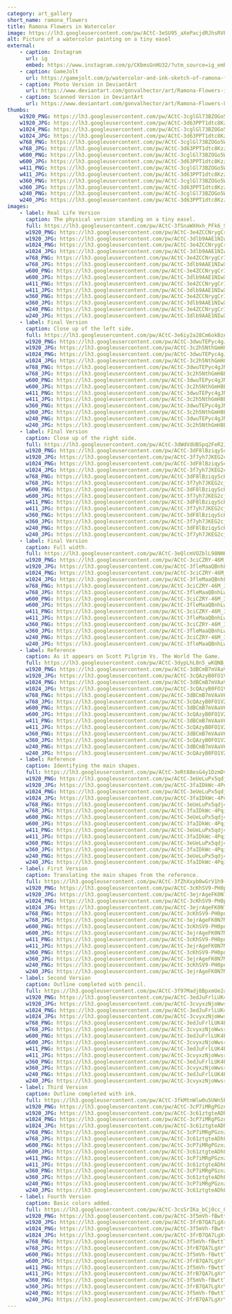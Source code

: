```yaml
---
category: art_gallery
short_name: ramona_flowers
title: Ramona Flowers in Watercolor
image: https://lh3.googleusercontent.com/pw/ACtC-3eSU95_aXePacjdRJhsRVPxbjOt3P5u84Fl9Hru5-DqEigOZvlWv_PJ8tIYYMtmod6lhcK7v-LKZvZXs5HAUrccBYWUbgAjGplKLwxNKdSJggEXW2DF4RD4oG_ZkV_SWzZFOjAqaMpLIVQ8PQWDSY6g=w1200-h630-no?authuser=0
alt: Picture of a watercolor painting on a tiny easel
external:
    - caption: Instagram
      url: ig
      embed: https://www.instagram.com/p/CKbmsGnHU32/?utm_source=ig_embed&amp;utm_campaign=loading
    - caption: GameJolt
      url: https://gamejolt.com/p/watercolor-and-ink-sketch-of-ramona-flowers-based-on-art-from-scot-wjibghdy
    - caption: Photo Version in DeviantArt
      url: https://www.deviantart.com/gonvalhector/art/Ramona-Flowers-in-Watercolor-868039645
    - caption: Scanned Version in DeviantArt
      url: https://www.deviantart.com/gonvalhector/art/Ramona-Flowers-867985007
thumbs:
    w1920_PNG: https://lh3.googleusercontent.com/pw/ACtC-3cglGl73BZOGo5WQjyeD2xVjBEiY7_GWMX-S8AvSbpvvnQfUJrOGWgXVkvce6NILx82s-7j4u8d1DaRoobKj5RuFh8jcGaypeuCvU1nB8XLgPSt5Uz5GHKYeJdiRLzrEkPkHfmgcIdyzrOxNpGHDhq4=w355
    w1920_JPG: https://lh3.googleusercontent.com/pw/ACtC-3d63PPT1dtc8KzzIbU6kFweFsTC65Qz8Ywk1SodRi9Ya6SJ7B7HwCc889HDY2ATfIYfXw5NVvocD3kwY3410uLx3IAMeq5of3DQppasDKGpsAtbXt4-AnF017lGqgr-l6dGDrmGoErnh27bMiEfKgmX=w355
    w1024_PNG: https://lh3.googleusercontent.com/pw/ACtC-3cglGl73BZOGo5WQjyeD2xVjBEiY7_GWMX-S8AvSbpvvnQfUJrOGWgXVkvce6NILx82s-7j4u8d1DaRoobKj5RuFh8jcGaypeuCvU1nB8XLgPSt5Uz5GHKYeJdiRLzrEkPkHfmgcIdyzrOxNpGHDhq4=w284
    w1024_JPG: https://lh3.googleusercontent.com/pw/ACtC-3d63PPT1dtc8KzzIbU6kFweFsTC65Qz8Ywk1SodRi9Ya6SJ7B7HwCc889HDY2ATfIYfXw5NVvocD3kwY3410uLx3IAMeq5of3DQppasDKGpsAtbXt4-AnF017lGqgr-l6dGDrmGoErnh27bMiEfKgmX=w284
    w768_PNG: https://lh3.googleusercontent.com/pw/ACtC-3cglGl73BZOGo5WQjyeD2xVjBEiY7_GWMX-S8AvSbpvvnQfUJrOGWgXVkvce6NILx82s-7j4u8d1DaRoobKj5RuFh8jcGaypeuCvU1nB8XLgPSt5Uz5GHKYeJdiRLzrEkPkHfmgcIdyzrOxNpGHDhq4=w213
    w768_JPG: https://lh3.googleusercontent.com/pw/ACtC-3d63PPT1dtc8KzzIbU6kFweFsTC65Qz8Ywk1SodRi9Ya6SJ7B7HwCc889HDY2ATfIYfXw5NVvocD3kwY3410uLx3IAMeq5of3DQppasDKGpsAtbXt4-AnF017lGqgr-l6dGDrmGoErnh27bMiEfKgmX=w213
    w600_PNG: https://lh3.googleusercontent.com/pw/ACtC-3cglGl73BZOGo5WQjyeD2xVjBEiY7_GWMX-S8AvSbpvvnQfUJrOGWgXVkvce6NILx82s-7j4u8d1DaRoobKj5RuFh8jcGaypeuCvU1nB8XLgPSt5Uz5GHKYeJdiRLzrEkPkHfmgcIdyzrOxNpGHDhq4=w166
    w600_JPG: https://lh3.googleusercontent.com/pw/ACtC-3d63PPT1dtc8KzzIbU6kFweFsTC65Qz8Ywk1SodRi9Ya6SJ7B7HwCc889HDY2ATfIYfXw5NVvocD3kwY3410uLx3IAMeq5of3DQppasDKGpsAtbXt4-AnF017lGqgr-l6dGDrmGoErnh27bMiEfKgmX=w166
    w411_PNG: https://lh3.googleusercontent.com/pw/ACtC-3cglGl73BZOGo5WQjyeD2xVjBEiY7_GWMX-S8AvSbpvvnQfUJrOGWgXVkvce6NILx82s-7j4u8d1DaRoobKj5RuFh8jcGaypeuCvU1nB8XLgPSt5Uz5GHKYeJdiRLzrEkPkHfmgcIdyzrOxNpGHDhq4=w114
    w411_JPG: https://lh3.googleusercontent.com/pw/ACtC-3d63PPT1dtc8KzzIbU6kFweFsTC65Qz8Ywk1SodRi9Ya6SJ7B7HwCc889HDY2ATfIYfXw5NVvocD3kwY3410uLx3IAMeq5of3DQppasDKGpsAtbXt4-AnF017lGqgr-l6dGDrmGoErnh27bMiEfKgmX=w114
    w360_PNG: https://lh3.googleusercontent.com/pw/ACtC-3cglGl73BZOGo5WQjyeD2xVjBEiY7_GWMX-S8AvSbpvvnQfUJrOGWgXVkvce6NILx82s-7j4u8d1DaRoobKj5RuFh8jcGaypeuCvU1nB8XLgPSt5Uz5GHKYeJdiRLzrEkPkHfmgcIdyzrOxNpGHDhq4=w100
    w360_JPG: https://lh3.googleusercontent.com/pw/ACtC-3d63PPT1dtc8KzzIbU6kFweFsTC65Qz8Ywk1SodRi9Ya6SJ7B7HwCc889HDY2ATfIYfXw5NVvocD3kwY3410uLx3IAMeq5of3DQppasDKGpsAtbXt4-AnF017lGqgr-l6dGDrmGoErnh27bMiEfKgmX=w100
    w240_PNG: https://lh3.googleusercontent.com/pw/ACtC-3cglGl73BZOGo5WQjyeD2xVjBEiY7_GWMX-S8AvSbpvvnQfUJrOGWgXVkvce6NILx82s-7j4u8d1DaRoobKj5RuFh8jcGaypeuCvU1nB8XLgPSt5Uz5GHKYeJdiRLzrEkPkHfmgcIdyzrOxNpGHDhq4=w66
    w240_JPG: https://lh3.googleusercontent.com/pw/ACtC-3d63PPT1dtc8KzzIbU6kFweFsTC65Qz8Ywk1SodRi9Ya6SJ7B7HwCc889HDY2ATfIYfXw5NVvocD3kwY3410uLx3IAMeq5of3DQppasDKGpsAtbXt4-AnF017lGqgr-l6dGDrmGoErnh27bMiEfKgmX=w66
images:
    - label: Real Life Version
      caption: The physical version standing on a tiny easel.
      full: https://lh3.googleusercontent.com/pw/ACtC-3fSnaWXHxh_PFk6_S-qyLRhZ33SCRaHhEdT2jrwP73abQiLX7h_VvPwWdrQrony5UYkOLocCECVXc4BvVrNp7uSFPh7U1-SvxuKM-DA_ibk0SZeQF1jt2uku2eedBtBZNAheB8iUyVj0lggn8dbv_Xd=w1080
      w1920_PNG: https://lh3.googleusercontent.com/pw/ACtC-3e4ZCCNrygCrIq8kGFX5sYzX_XgnZS0i3Wsm_dx5uHRigIkAJcI25Z04vx_zqP5fGMXuYk6LQSVUmJdIYQOmPWw0eft7I8N7aE_WikvoXZ5_J6Of1ZVq5Zowi6ELCmWvHuFIJJB1PJttPhf6L8dPLb4=w850
      w1920_JPG: https://lh3.googleusercontent.com/pw/ACtC-3dlb9AAE1NIwXmFsP9Qode6-kwXkb1rSuq--qxMkaPAUwh1JoUCuPwPaMfOZhy2Pm09usK_w9BGKydm8akthXAEFa00dveSpG8dSjF_T2gR2GMLSrPJuJdMwbaZ1fSFhiacX1YpCW-PKlyt9d9KBl7n=w850
      w1024_PNG: https://lh3.googleusercontent.com/pw/ACtC-3e4ZCCNrygCrIq8kGFX5sYzX_XgnZS0i3Wsm_dx5uHRigIkAJcI25Z04vx_zqP5fGMXuYk6LQSVUmJdIYQOmPWw0eft7I8N7aE_WikvoXZ5_J6Of1ZVq5Zowi6ELCmWvHuFIJJB1PJttPhf6L8dPLb4=w711
      w1024_JPG: https://lh3.googleusercontent.com/pw/ACtC-3dlb9AAE1NIwXmFsP9Qode6-kwXkb1rSuq--qxMkaPAUwh1JoUCuPwPaMfOZhy2Pm09usK_w9BGKydm8akthXAEFa00dveSpG8dSjF_T2gR2GMLSrPJuJdMwbaZ1fSFhiacX1YpCW-PKlyt9d9KBl7n=w711
      w768_PNG: https://lh3.googleusercontent.com/pw/ACtC-3e4ZCCNrygCrIq8kGFX5sYzX_XgnZS0i3Wsm_dx5uHRigIkAJcI25Z04vx_zqP5fGMXuYk6LQSVUmJdIYQOmPWw0eft7I8N7aE_WikvoXZ5_J6Of1ZVq5Zowi6ELCmWvHuFIJJB1PJttPhf6L8dPLb4=w533
      w768_JPG: https://lh3.googleusercontent.com/pw/ACtC-3dlb9AAE1NIwXmFsP9Qode6-kwXkb1rSuq--qxMkaPAUwh1JoUCuPwPaMfOZhy2Pm09usK_w9BGKydm8akthXAEFa00dveSpG8dSjF_T2gR2GMLSrPJuJdMwbaZ1fSFhiacX1YpCW-PKlyt9d9KBl7n=w533
      w600_PNG: https://lh3.googleusercontent.com/pw/ACtC-3e4ZCCNrygCrIq8kGFX5sYzX_XgnZS0i3Wsm_dx5uHRigIkAJcI25Z04vx_zqP5fGMXuYk6LQSVUmJdIYQOmPWw0eft7I8N7aE_WikvoXZ5_J6Of1ZVq5Zowi6ELCmWvHuFIJJB1PJttPhf6L8dPLb4=w416
      w600_JPG: https://lh3.googleusercontent.com/pw/ACtC-3dlb9AAE1NIwXmFsP9Qode6-kwXkb1rSuq--qxMkaPAUwh1JoUCuPwPaMfOZhy2Pm09usK_w9BGKydm8akthXAEFa00dveSpG8dSjF_T2gR2GMLSrPJuJdMwbaZ1fSFhiacX1YpCW-PKlyt9d9KBl7n=w416
      w411_PNG: https://lh3.googleusercontent.com/pw/ACtC-3e4ZCCNrygCrIq8kGFX5sYzX_XgnZS0i3Wsm_dx5uHRigIkAJcI25Z04vx_zqP5fGMXuYk6LQSVUmJdIYQOmPWw0eft7I8N7aE_WikvoXZ5_J6Of1ZVq5Zowi6ELCmWvHuFIJJB1PJttPhf6L8dPLb4=w285
      w411_JPG: https://lh3.googleusercontent.com/pw/ACtC-3dlb9AAE1NIwXmFsP9Qode6-kwXkb1rSuq--qxMkaPAUwh1JoUCuPwPaMfOZhy2Pm09usK_w9BGKydm8akthXAEFa00dveSpG8dSjF_T2gR2GMLSrPJuJdMwbaZ1fSFhiacX1YpCW-PKlyt9d9KBl7n=w285
      w360_PNG: https://lh3.googleusercontent.com/pw/ACtC-3e4ZCCNrygCrIq8kGFX5sYzX_XgnZS0i3Wsm_dx5uHRigIkAJcI25Z04vx_zqP5fGMXuYk6LQSVUmJdIYQOmPWw0eft7I8N7aE_WikvoXZ5_J6Of1ZVq5Zowi6ELCmWvHuFIJJB1PJttPhf6L8dPLb4=w250
      w360_JPG: https://lh3.googleusercontent.com/pw/ACtC-3dlb9AAE1NIwXmFsP9Qode6-kwXkb1rSuq--qxMkaPAUwh1JoUCuPwPaMfOZhy2Pm09usK_w9BGKydm8akthXAEFa00dveSpG8dSjF_T2gR2GMLSrPJuJdMwbaZ1fSFhiacX1YpCW-PKlyt9d9KBl7n=w250
      w240_PNG: https://lh3.googleusercontent.com/pw/ACtC-3e4ZCCNrygCrIq8kGFX5sYzX_XgnZS0i3Wsm_dx5uHRigIkAJcI25Z04vx_zqP5fGMXuYk6LQSVUmJdIYQOmPWw0eft7I8N7aE_WikvoXZ5_J6Of1ZVq5Zowi6ELCmWvHuFIJJB1PJttPhf6L8dPLb4=w166
      w240_JPG: https://lh3.googleusercontent.com/pw/ACtC-3dlb9AAE1NIwXmFsP9Qode6-kwXkb1rSuq--qxMkaPAUwh1JoUCuPwPaMfOZhy2Pm09usK_w9BGKydm8akthXAEFa00dveSpG8dSjF_T2gR2GMLSrPJuJdMwbaZ1fSFhiacX1YpCW-PKlyt9d9KBl7n=w166
    - label: Final Version
      caption: Close up of the left side.
      full: https://lh3.googleusercontent.com/pw/ACtC-3e6iy2a28Cm6okBzA6FxnpOA1hJp52_BfHmyd3evINJhS_x_q-TvgeqOeVPelD_ZNpLs59tQxJoQhI_I1UUyHn9wttOvM1znKnkuTA7VUB16KRVrszJitpLytovCEU0qrQZaSFQtg5wAOozQfeKo7b3=w1080
      w1920_PNG: https://lh3.googleusercontent.com/pw/ACtC-3dwuTEPyc4gJNJ53w_FxKU5obXTb0SQnDCg92lmVCX1ua3k7QXD3EaK6DGOENQiRNWccnvQn4JWcRf-HzoqNMKalHIbzKQN1Xy5uZSpcHPzyUiey4UdBhGSCCTMkJrxKoXH1QKeHDzTjHZNRVSvB_Dw=w850
      w1920_JPG: https://lh3.googleusercontent.com/pw/ACtC-3c2h5NthGmH8BXS1o79JMs9iZwLltoPEj0-YZQO0HZMBktSbHyWTGOxf9yInsmXqO8lXkwA0JWs5DTEhVBC6tkPW3OV-bNtXFs3PTsZ_FiOy9zYP4HfIfiJSaV2oFk-Jc0Mrl90nlwzt4oW9iFfSCoj=w850
      w1024_PNG: https://lh3.googleusercontent.com/pw/ACtC-3dwuTEPyc4gJNJ53w_FxKU5obXTb0SQnDCg92lmVCX1ua3k7QXD3EaK6DGOENQiRNWccnvQn4JWcRf-HzoqNMKalHIbzKQN1Xy5uZSpcHPzyUiey4UdBhGSCCTMkJrxKoXH1QKeHDzTjHZNRVSvB_Dw=w711
      w1024_JPG: https://lh3.googleusercontent.com/pw/ACtC-3c2h5NthGmH8BXS1o79JMs9iZwLltoPEj0-YZQO0HZMBktSbHyWTGOxf9yInsmXqO8lXkwA0JWs5DTEhVBC6tkPW3OV-bNtXFs3PTsZ_FiOy9zYP4HfIfiJSaV2oFk-Jc0Mrl90nlwzt4oW9iFfSCoj=w711
      w768_PNG: https://lh3.googleusercontent.com/pw/ACtC-3dwuTEPyc4gJNJ53w_FxKU5obXTb0SQnDCg92lmVCX1ua3k7QXD3EaK6DGOENQiRNWccnvQn4JWcRf-HzoqNMKalHIbzKQN1Xy5uZSpcHPzyUiey4UdBhGSCCTMkJrxKoXH1QKeHDzTjHZNRVSvB_Dw=w533
      w768_JPG: https://lh3.googleusercontent.com/pw/ACtC-3c2h5NthGmH8BXS1o79JMs9iZwLltoPEj0-YZQO0HZMBktSbHyWTGOxf9yInsmXqO8lXkwA0JWs5DTEhVBC6tkPW3OV-bNtXFs3PTsZ_FiOy9zYP4HfIfiJSaV2oFk-Jc0Mrl90nlwzt4oW9iFfSCoj=w533
      w600_PNG: https://lh3.googleusercontent.com/pw/ACtC-3dwuTEPyc4gJNJ53w_FxKU5obXTb0SQnDCg92lmVCX1ua3k7QXD3EaK6DGOENQiRNWccnvQn4JWcRf-HzoqNMKalHIbzKQN1Xy5uZSpcHPzyUiey4UdBhGSCCTMkJrxKoXH1QKeHDzTjHZNRVSvB_Dw=w416
      w600_JPG: https://lh3.googleusercontent.com/pw/ACtC-3c2h5NthGmH8BXS1o79JMs9iZwLltoPEj0-YZQO0HZMBktSbHyWTGOxf9yInsmXqO8lXkwA0JWs5DTEhVBC6tkPW3OV-bNtXFs3PTsZ_FiOy9zYP4HfIfiJSaV2oFk-Jc0Mrl90nlwzt4oW9iFfSCoj=w416
      w411_PNG: https://lh3.googleusercontent.com/pw/ACtC-3dwuTEPyc4gJNJ53w_FxKU5obXTb0SQnDCg92lmVCX1ua3k7QXD3EaK6DGOENQiRNWccnvQn4JWcRf-HzoqNMKalHIbzKQN1Xy5uZSpcHPzyUiey4UdBhGSCCTMkJrxKoXH1QKeHDzTjHZNRVSvB_Dw=w285
      w411_JPG: https://lh3.googleusercontent.com/pw/ACtC-3c2h5NthGmH8BXS1o79JMs9iZwLltoPEj0-YZQO0HZMBktSbHyWTGOxf9yInsmXqO8lXkwA0JWs5DTEhVBC6tkPW3OV-bNtXFs3PTsZ_FiOy9zYP4HfIfiJSaV2oFk-Jc0Mrl90nlwzt4oW9iFfSCoj=w285
      w360_PNG: https://lh3.googleusercontent.com/pw/ACtC-3dwuTEPyc4gJNJ53w_FxKU5obXTb0SQnDCg92lmVCX1ua3k7QXD3EaK6DGOENQiRNWccnvQn4JWcRf-HzoqNMKalHIbzKQN1Xy5uZSpcHPzyUiey4UdBhGSCCTMkJrxKoXH1QKeHDzTjHZNRVSvB_Dw=w250
      w360_JPG: https://lh3.googleusercontent.com/pw/ACtC-3c2h5NthGmH8BXS1o79JMs9iZwLltoPEj0-YZQO0HZMBktSbHyWTGOxf9yInsmXqO8lXkwA0JWs5DTEhVBC6tkPW3OV-bNtXFs3PTsZ_FiOy9zYP4HfIfiJSaV2oFk-Jc0Mrl90nlwzt4oW9iFfSCoj=w250
      w240_PNG: https://lh3.googleusercontent.com/pw/ACtC-3dwuTEPyc4gJNJ53w_FxKU5obXTb0SQnDCg92lmVCX1ua3k7QXD3EaK6DGOENQiRNWccnvQn4JWcRf-HzoqNMKalHIbzKQN1Xy5uZSpcHPzyUiey4UdBhGSCCTMkJrxKoXH1QKeHDzTjHZNRVSvB_Dw=w166
      w240_JPG: https://lh3.googleusercontent.com/pw/ACtC-3c2h5NthGmH8BXS1o79JMs9iZwLltoPEj0-YZQO0HZMBktSbHyWTGOxf9yInsmXqO8lXkwA0JWs5DTEhVBC6tkPW3OV-bNtXFs3PTsZ_FiOy9zYP4HfIfiJSaV2oFk-Jc0Mrl90nlwzt4oW9iFfSCoj=w166
    - label: FInal Version
      caption: Close up of the right side.
      full: https://lh3.googleusercontent.com/pw/ACtC-3dWdVdUBSpq2FeR2JvWC9FUHdUEjLukZ4BeW3Y0HbdTtr0aoc3mb1zLM4CxQUfA65mOQHRG5ZHRacbnFOOwSCgNKspGtDgGVS-peBsqSxgd4Ua3gAwZpzXUVVa-fJU0NngJhp-3dbKkyRt7_g6_4kpw=w1080
      w1920_PNG: https://lh3.googleusercontent.com/pw/ACtC-3dF8lBziqyScHTKLBW-raFjvKWxo-ijQzktaHP7yhAps2FhwGfhg0XG6jRdXChACYizAHUsbqKOmnTOr_TJ64J0GyPOVWFhKGd0I2Ljpe2HI-XS8BqPO-0M92n7AbG1AWuX71nUZgLoya95-5DZpPo4=w850
      w1920_JPG: https://lh3.googleusercontent.com/pw/ACtC-3f7yh7JKEG2cj-S5LzTyfyJpucYrtmEy9M8J-xnDke0Vs-h6Q2IdNllVRvsQc6mrgUNQGFRNAnFQoF9VhxFydC0xygOncK-OYcek7Y5jlMnlB1RvFGvxgn9wWfMss9WHyrAOj-jic7s2zlD14xTUtsb=w850
      w1024_PNG: https://lh3.googleusercontent.com/pw/ACtC-3dF8lBziqyScHTKLBW-raFjvKWxo-ijQzktaHP7yhAps2FhwGfhg0XG6jRdXChACYizAHUsbqKOmnTOr_TJ64J0GyPOVWFhKGd0I2Ljpe2HI-XS8BqPO-0M92n7AbG1AWuX71nUZgLoya95-5DZpPo4=w711
      w1024_JPG: https://lh3.googleusercontent.com/pw/ACtC-3f7yh7JKEG2cj-S5LzTyfyJpucYrtmEy9M8J-xnDke0Vs-h6Q2IdNllVRvsQc6mrgUNQGFRNAnFQoF9VhxFydC0xygOncK-OYcek7Y5jlMnlB1RvFGvxgn9wWfMss9WHyrAOj-jic7s2zlD14xTUtsb=w711
      w768_PNG: https://lh3.googleusercontent.com/pw/ACtC-3dF8lBziqyScHTKLBW-raFjvKWxo-ijQzktaHP7yhAps2FhwGfhg0XG6jRdXChACYizAHUsbqKOmnTOr_TJ64J0GyPOVWFhKGd0I2Ljpe2HI-XS8BqPO-0M92n7AbG1AWuX71nUZgLoya95-5DZpPo4=w533
      w768_JPG: https://lh3.googleusercontent.com/pw/ACtC-3f7yh7JKEG2cj-S5LzTyfyJpucYrtmEy9M8J-xnDke0Vs-h6Q2IdNllVRvsQc6mrgUNQGFRNAnFQoF9VhxFydC0xygOncK-OYcek7Y5jlMnlB1RvFGvxgn9wWfMss9WHyrAOj-jic7s2zlD14xTUtsb=w533
      w600_PNG: https://lh3.googleusercontent.com/pw/ACtC-3dF8lBziqyScHTKLBW-raFjvKWxo-ijQzktaHP7yhAps2FhwGfhg0XG6jRdXChACYizAHUsbqKOmnTOr_TJ64J0GyPOVWFhKGd0I2Ljpe2HI-XS8BqPO-0M92n7AbG1AWuX71nUZgLoya95-5DZpPo4=w416
      w600_JPG: https://lh3.googleusercontent.com/pw/ACtC-3f7yh7JKEG2cj-S5LzTyfyJpucYrtmEy9M8J-xnDke0Vs-h6Q2IdNllVRvsQc6mrgUNQGFRNAnFQoF9VhxFydC0xygOncK-OYcek7Y5jlMnlB1RvFGvxgn9wWfMss9WHyrAOj-jic7s2zlD14xTUtsb=w416
      w411_PNG: https://lh3.googleusercontent.com/pw/ACtC-3dF8lBziqyScHTKLBW-raFjvKWxo-ijQzktaHP7yhAps2FhwGfhg0XG6jRdXChACYizAHUsbqKOmnTOr_TJ64J0GyPOVWFhKGd0I2Ljpe2HI-XS8BqPO-0M92n7AbG1AWuX71nUZgLoya95-5DZpPo4=w285
      w411_JPG: https://lh3.googleusercontent.com/pw/ACtC-3f7yh7JKEG2cj-S5LzTyfyJpucYrtmEy9M8J-xnDke0Vs-h6Q2IdNllVRvsQc6mrgUNQGFRNAnFQoF9VhxFydC0xygOncK-OYcek7Y5jlMnlB1RvFGvxgn9wWfMss9WHyrAOj-jic7s2zlD14xTUtsb=w285
      w360_PNG: https://lh3.googleusercontent.com/pw/ACtC-3dF8lBziqyScHTKLBW-raFjvKWxo-ijQzktaHP7yhAps2FhwGfhg0XG6jRdXChACYizAHUsbqKOmnTOr_TJ64J0GyPOVWFhKGd0I2Ljpe2HI-XS8BqPO-0M92n7AbG1AWuX71nUZgLoya95-5DZpPo4=w250
      w360_JPG: https://lh3.googleusercontent.com/pw/ACtC-3f7yh7JKEG2cj-S5LzTyfyJpucYrtmEy9M8J-xnDke0Vs-h6Q2IdNllVRvsQc6mrgUNQGFRNAnFQoF9VhxFydC0xygOncK-OYcek7Y5jlMnlB1RvFGvxgn9wWfMss9WHyrAOj-jic7s2zlD14xTUtsb=w250
      w240_PNG: https://lh3.googleusercontent.com/pw/ACtC-3dF8lBziqyScHTKLBW-raFjvKWxo-ijQzktaHP7yhAps2FhwGfhg0XG6jRdXChACYizAHUsbqKOmnTOr_TJ64J0GyPOVWFhKGd0I2Ljpe2HI-XS8BqPO-0M92n7AbG1AWuX71nUZgLoya95-5DZpPo4=w166
      w240_JPG: https://lh3.googleusercontent.com/pw/ACtC-3f7yh7JKEG2cj-S5LzTyfyJpucYrtmEy9M8J-xnDke0Vs-h6Q2IdNllVRvsQc6mrgUNQGFRNAnFQoF9VhxFydC0xygOncK-OYcek7Y5jlMnlB1RvFGvxgn9wWfMss9WHyrAOj-jic7s2zlD14xTUtsb=w166
    - label: Final Version
      caption: Full width.
      full: https://lh3.googleusercontent.com/pw/ACtC-3eQlcmVOZblL98NHKOOJmpCgPYdQ0IeX8jIchiR8HB8WhpCUrbebxE58PUc-ta1yh1HjNc-mXq17j_WykapLngqy0l5SY8Bf2Fc68Lep8AzgAId1yZDrO1VPJk0PIFZ-g5bT6UhBLJLNkx6RrMTA9Ny=w1080
      w1920_PNG: https://lh3.googleusercontent.com/pw/ACtC-3ciCZRY-46M_36aKu97LiawcIlCpLzX8IwYfzgz0VZmdmkRlPHZW-VD50hzElug-uv0kH7MbtoId7pIstr0K7X3dQKHnVx1_zqu07G5dMp3ss8WaliVy_MwWbHk9RdeOrm-jAwCKZ0FuVRw-iM_dLKK=w850
      w1920_JPG: https://lh3.googleusercontent.com/pw/ACtC-3fleMaaQBnhLwr6CY-_aCpAe1W8sjrayjoViyeeHZ7FHZXtn7mlmA4BqSwq7WJkbJrnApWxmyU97bvFJ8cSzb23LJyWubnZp5TRhi8coP4YL0oZZ-MduNBrLowBIvM96ztkCRs9iZvRq9gl_ubd2QXl=w850
      w1024_PNG: https://lh3.googleusercontent.com/pw/ACtC-3ciCZRY-46M_36aKu97LiawcIlCpLzX8IwYfzgz0VZmdmkRlPHZW-VD50hzElug-uv0kH7MbtoId7pIstr0K7X3dQKHnVx1_zqu07G5dMp3ss8WaliVy_MwWbHk9RdeOrm-jAwCKZ0FuVRw-iM_dLKK=w711
      w1024_JPG: https://lh3.googleusercontent.com/pw/ACtC-3fleMaaQBnhLwr6CY-_aCpAe1W8sjrayjoViyeeHZ7FHZXtn7mlmA4BqSwq7WJkbJrnApWxmyU97bvFJ8cSzb23LJyWubnZp5TRhi8coP4YL0oZZ-MduNBrLowBIvM96ztkCRs9iZvRq9gl_ubd2QXl=w711
      w768_PNG: https://lh3.googleusercontent.com/pw/ACtC-3ciCZRY-46M_36aKu97LiawcIlCpLzX8IwYfzgz0VZmdmkRlPHZW-VD50hzElug-uv0kH7MbtoId7pIstr0K7X3dQKHnVx1_zqu07G5dMp3ss8WaliVy_MwWbHk9RdeOrm-jAwCKZ0FuVRw-iM_dLKK=w533
      w768_JPG: https://lh3.googleusercontent.com/pw/ACtC-3fleMaaQBnhLwr6CY-_aCpAe1W8sjrayjoViyeeHZ7FHZXtn7mlmA4BqSwq7WJkbJrnApWxmyU97bvFJ8cSzb23LJyWubnZp5TRhi8coP4YL0oZZ-MduNBrLowBIvM96ztkCRs9iZvRq9gl_ubd2QXl=w533
      w600_PNG: https://lh3.googleusercontent.com/pw/ACtC-3ciCZRY-46M_36aKu97LiawcIlCpLzX8IwYfzgz0VZmdmkRlPHZW-VD50hzElug-uv0kH7MbtoId7pIstr0K7X3dQKHnVx1_zqu07G5dMp3ss8WaliVy_MwWbHk9RdeOrm-jAwCKZ0FuVRw-iM_dLKK=w416
      w600_JPG: https://lh3.googleusercontent.com/pw/ACtC-3fleMaaQBnhLwr6CY-_aCpAe1W8sjrayjoViyeeHZ7FHZXtn7mlmA4BqSwq7WJkbJrnApWxmyU97bvFJ8cSzb23LJyWubnZp5TRhi8coP4YL0oZZ-MduNBrLowBIvM96ztkCRs9iZvRq9gl_ubd2QXl=w416
      w411_PNG: https://lh3.googleusercontent.com/pw/ACtC-3ciCZRY-46M_36aKu97LiawcIlCpLzX8IwYfzgz0VZmdmkRlPHZW-VD50hzElug-uv0kH7MbtoId7pIstr0K7X3dQKHnVx1_zqu07G5dMp3ss8WaliVy_MwWbHk9RdeOrm-jAwCKZ0FuVRw-iM_dLKK=w285
      w411_JPG: https://lh3.googleusercontent.com/pw/ACtC-3fleMaaQBnhLwr6CY-_aCpAe1W8sjrayjoViyeeHZ7FHZXtn7mlmA4BqSwq7WJkbJrnApWxmyU97bvFJ8cSzb23LJyWubnZp5TRhi8coP4YL0oZZ-MduNBrLowBIvM96ztkCRs9iZvRq9gl_ubd2QXl=w285
      w360_PNG: https://lh3.googleusercontent.com/pw/ACtC-3ciCZRY-46M_36aKu97LiawcIlCpLzX8IwYfzgz0VZmdmkRlPHZW-VD50hzElug-uv0kH7MbtoId7pIstr0K7X3dQKHnVx1_zqu07G5dMp3ss8WaliVy_MwWbHk9RdeOrm-jAwCKZ0FuVRw-iM_dLKK=w250
      w360_JPG: https://lh3.googleusercontent.com/pw/ACtC-3fleMaaQBnhLwr6CY-_aCpAe1W8sjrayjoViyeeHZ7FHZXtn7mlmA4BqSwq7WJkbJrnApWxmyU97bvFJ8cSzb23LJyWubnZp5TRhi8coP4YL0oZZ-MduNBrLowBIvM96ztkCRs9iZvRq9gl_ubd2QXl=w250
      w240_PNG: https://lh3.googleusercontent.com/pw/ACtC-3ciCZRY-46M_36aKu97LiawcIlCpLzX8IwYfzgz0VZmdmkRlPHZW-VD50hzElug-uv0kH7MbtoId7pIstr0K7X3dQKHnVx1_zqu07G5dMp3ss8WaliVy_MwWbHk9RdeOrm-jAwCKZ0FuVRw-iM_dLKK=w166
      w240_JPG: https://lh3.googleusercontent.com/pw/ACtC-3fleMaaQBnhLwr6CY-_aCpAe1W8sjrayjoViyeeHZ7FHZXtn7mlmA4BqSwq7WJkbJrnApWxmyU97bvFJ8cSzb23LJyWubnZp5TRhi8coP4YL0oZZ-MduNBrLowBIvM96ztkCRs9iZvRq9gl_ubd2QXl=w166
    - label: Reference
      caption: As it appears on Scott Pilgrim Vs. The World The Game.
      full: https://lh3.googleusercontent.com/pw/ACtC-3dypLhL0n5_wKQNB_G2AEIjvlAw_-f-Nwsii12ywMhQLWaHr4bhdf7V8KHwrZRM6UaHpnajKHQVURgsxheTsV2L0Kqhmk32ML5pSkK15mQrGWUTx8vFZmKLDPQBUw1f5aLlfp5rgOVc_FP_5YdZPMoW=w1080
      w1920_PNG: https://lh3.googleusercontent.com/pw/ACtC-3dBCmB7mVAaV6w_Dm5QyArvZ5umGg21ZnWWF2fbEGgA5WhUJr1cme_B_LKJITMPJ1sGc8LbwrLRzKwvaCta22VOUBkxL5M8BiUW0j2qc05UVzmFy-MXyZ5CltYvS1Fcnul_9eqIdbkbwDr3TMvmHfFS=w850
      w1920_JPG: https://lh3.googleusercontent.com/pw/ACtC-3cQAzyB0FO1V2Hpb9yTfLgdfIXvwQaSB8briJarWC0KbIBvB_FI7YcbY0rG_I8FlPcm-kzn74-E8zA8eMG9bcS2KYDyMJVB3XB45F2QbhsO6BEsC1LJbaLYz_xAkNSM0vSHt8oBoqXjG0FloazVA6zY=w850
      w1024_PNG: https://lh3.googleusercontent.com/pw/ACtC-3dBCmB7mVAaV6w_Dm5QyArvZ5umGg21ZnWWF2fbEGgA5WhUJr1cme_B_LKJITMPJ1sGc8LbwrLRzKwvaCta22VOUBkxL5M8BiUW0j2qc05UVzmFy-MXyZ5CltYvS1Fcnul_9eqIdbkbwDr3TMvmHfFS=w711
      w1024_JPG: https://lh3.googleusercontent.com/pw/ACtC-3cQAzyB0FO1V2Hpb9yTfLgdfIXvwQaSB8briJarWC0KbIBvB_FI7YcbY0rG_I8FlPcm-kzn74-E8zA8eMG9bcS2KYDyMJVB3XB45F2QbhsO6BEsC1LJbaLYz_xAkNSM0vSHt8oBoqXjG0FloazVA6zY=w711
      w768_PNG: https://lh3.googleusercontent.com/pw/ACtC-3dBCmB7mVAaV6w_Dm5QyArvZ5umGg21ZnWWF2fbEGgA5WhUJr1cme_B_LKJITMPJ1sGc8LbwrLRzKwvaCta22VOUBkxL5M8BiUW0j2qc05UVzmFy-MXyZ5CltYvS1Fcnul_9eqIdbkbwDr3TMvmHfFS=w533
      w768_JPG: https://lh3.googleusercontent.com/pw/ACtC-3cQAzyB0FO1V2Hpb9yTfLgdfIXvwQaSB8briJarWC0KbIBvB_FI7YcbY0rG_I8FlPcm-kzn74-E8zA8eMG9bcS2KYDyMJVB3XB45F2QbhsO6BEsC1LJbaLYz_xAkNSM0vSHt8oBoqXjG0FloazVA6zY=w533
      w600_PNG: https://lh3.googleusercontent.com/pw/ACtC-3dBCmB7mVAaV6w_Dm5QyArvZ5umGg21ZnWWF2fbEGgA5WhUJr1cme_B_LKJITMPJ1sGc8LbwrLRzKwvaCta22VOUBkxL5M8BiUW0j2qc05UVzmFy-MXyZ5CltYvS1Fcnul_9eqIdbkbwDr3TMvmHfFS=w416
      w600_JPG: https://lh3.googleusercontent.com/pw/ACtC-3cQAzyB0FO1V2Hpb9yTfLgdfIXvwQaSB8briJarWC0KbIBvB_FI7YcbY0rG_I8FlPcm-kzn74-E8zA8eMG9bcS2KYDyMJVB3XB45F2QbhsO6BEsC1LJbaLYz_xAkNSM0vSHt8oBoqXjG0FloazVA6zY=w416
      w411_PNG: https://lh3.googleusercontent.com/pw/ACtC-3dBCmB7mVAaV6w_Dm5QyArvZ5umGg21ZnWWF2fbEGgA5WhUJr1cme_B_LKJITMPJ1sGc8LbwrLRzKwvaCta22VOUBkxL5M8BiUW0j2qc05UVzmFy-MXyZ5CltYvS1Fcnul_9eqIdbkbwDr3TMvmHfFS=w285
      w411_JPG: https://lh3.googleusercontent.com/pw/ACtC-3cQAzyB0FO1V2Hpb9yTfLgdfIXvwQaSB8briJarWC0KbIBvB_FI7YcbY0rG_I8FlPcm-kzn74-E8zA8eMG9bcS2KYDyMJVB3XB45F2QbhsO6BEsC1LJbaLYz_xAkNSM0vSHt8oBoqXjG0FloazVA6zY=w285
      w360_PNG: https://lh3.googleusercontent.com/pw/ACtC-3dBCmB7mVAaV6w_Dm5QyArvZ5umGg21ZnWWF2fbEGgA5WhUJr1cme_B_LKJITMPJ1sGc8LbwrLRzKwvaCta22VOUBkxL5M8BiUW0j2qc05UVzmFy-MXyZ5CltYvS1Fcnul_9eqIdbkbwDr3TMvmHfFS=w250
      w360_JPG: https://lh3.googleusercontent.com/pw/ACtC-3cQAzyB0FO1V2Hpb9yTfLgdfIXvwQaSB8briJarWC0KbIBvB_FI7YcbY0rG_I8FlPcm-kzn74-E8zA8eMG9bcS2KYDyMJVB3XB45F2QbhsO6BEsC1LJbaLYz_xAkNSM0vSHt8oBoqXjG0FloazVA6zY=w250
      w240_PNG: https://lh3.googleusercontent.com/pw/ACtC-3dBCmB7mVAaV6w_Dm5QyArvZ5umGg21ZnWWF2fbEGgA5WhUJr1cme_B_LKJITMPJ1sGc8LbwrLRzKwvaCta22VOUBkxL5M8BiUW0j2qc05UVzmFy-MXyZ5CltYvS1Fcnul_9eqIdbkbwDr3TMvmHfFS=w166
      w240_JPG: https://lh3.googleusercontent.com/pw/ACtC-3cQAzyB0FO1V2Hpb9yTfLgdfIXvwQaSB8briJarWC0KbIBvB_FI7YcbY0rG_I8FlPcm-kzn74-E8zA8eMG9bcS2KYDyMJVB3XB45F2QbhsO6BEsC1LJbaLYz_xAkNSM0vSHt8oBoqXjG0FloazVA6zY=w166
    - label: Reference
      caption: Identifying the main shapes.
      full: https://lh3.googleusercontent.com/pw/ACtC-3eRt88esG4y1DzmDvq4jJoUEZ1zrYhimqGhIxyvsgyrImMSwOIlkLWvVGg0KwESr6vtwsd6Bu4vrv_zalETnwhXJCx5Hb9WELVxFJo8r5wNPjk4TynD-v1k5q_ao49iuC7M_khUIRYl9WoYLM0UzrhT=w1080
      w1920_PNG: https://lh3.googleusercontent.com/pw/ACtC-3eUeLuPx5qdj4XlybgaSJTdCUSfYbCJB8is-BeqQ1oPt-d3c9AoxYqDxlO5iXi17Ws2zD4CbPhjdZ1e9HMS6VYm4Bjc6wWgKPDr1jsC_WAOj7UIVpCNveoKieM3RBCnKy8IlBSLHB5JLaGA85vjZw8_=w850
      w1920_JPG: https://lh3.googleusercontent.com/pw/ACtC-3faIDkWc-4PqiKCRziiuhMl6Om9imeMH0OGVZoq9RFzsz9EEFbkWhykHe3xkxoCRqP_p9DqHd_Q8BtrXVAzuvT_PN0KW15n7BKk3UmoHlkGCJ-BiH9_57D0BuurwnaPy0kLXr3WWppCpNDO1qiG6vQo=w850
      w1024_PNG: https://lh3.googleusercontent.com/pw/ACtC-3eUeLuPx5qdj4XlybgaSJTdCUSfYbCJB8is-BeqQ1oPt-d3c9AoxYqDxlO5iXi17Ws2zD4CbPhjdZ1e9HMS6VYm4Bjc6wWgKPDr1jsC_WAOj7UIVpCNveoKieM3RBCnKy8IlBSLHB5JLaGA85vjZw8_=w711
      w1024_JPG: https://lh3.googleusercontent.com/pw/ACtC-3faIDkWc-4PqiKCRziiuhMl6Om9imeMH0OGVZoq9RFzsz9EEFbkWhykHe3xkxoCRqP_p9DqHd_Q8BtrXVAzuvT_PN0KW15n7BKk3UmoHlkGCJ-BiH9_57D0BuurwnaPy0kLXr3WWppCpNDO1qiG6vQo=w711
      w768_PNG: https://lh3.googleusercontent.com/pw/ACtC-3eUeLuPx5qdj4XlybgaSJTdCUSfYbCJB8is-BeqQ1oPt-d3c9AoxYqDxlO5iXi17Ws2zD4CbPhjdZ1e9HMS6VYm4Bjc6wWgKPDr1jsC_WAOj7UIVpCNveoKieM3RBCnKy8IlBSLHB5JLaGA85vjZw8_=w533
      w768_JPG: https://lh3.googleusercontent.com/pw/ACtC-3faIDkWc-4PqiKCRziiuhMl6Om9imeMH0OGVZoq9RFzsz9EEFbkWhykHe3xkxoCRqP_p9DqHd_Q8BtrXVAzuvT_PN0KW15n7BKk3UmoHlkGCJ-BiH9_57D0BuurwnaPy0kLXr3WWppCpNDO1qiG6vQo=w533
      w600_PNG: https://lh3.googleusercontent.com/pw/ACtC-3eUeLuPx5qdj4XlybgaSJTdCUSfYbCJB8is-BeqQ1oPt-d3c9AoxYqDxlO5iXi17Ws2zD4CbPhjdZ1e9HMS6VYm4Bjc6wWgKPDr1jsC_WAOj7UIVpCNveoKieM3RBCnKy8IlBSLHB5JLaGA85vjZw8_=w416
      w600_JPG: https://lh3.googleusercontent.com/pw/ACtC-3faIDkWc-4PqiKCRziiuhMl6Om9imeMH0OGVZoq9RFzsz9EEFbkWhykHe3xkxoCRqP_p9DqHd_Q8BtrXVAzuvT_PN0KW15n7BKk3UmoHlkGCJ-BiH9_57D0BuurwnaPy0kLXr3WWppCpNDO1qiG6vQo=w416
      w411_PNG: https://lh3.googleusercontent.com/pw/ACtC-3eUeLuPx5qdj4XlybgaSJTdCUSfYbCJB8is-BeqQ1oPt-d3c9AoxYqDxlO5iXi17Ws2zD4CbPhjdZ1e9HMS6VYm4Bjc6wWgKPDr1jsC_WAOj7UIVpCNveoKieM3RBCnKy8IlBSLHB5JLaGA85vjZw8_=w285
      w411_JPG: https://lh3.googleusercontent.com/pw/ACtC-3faIDkWc-4PqiKCRziiuhMl6Om9imeMH0OGVZoq9RFzsz9EEFbkWhykHe3xkxoCRqP_p9DqHd_Q8BtrXVAzuvT_PN0KW15n7BKk3UmoHlkGCJ-BiH9_57D0BuurwnaPy0kLXr3WWppCpNDO1qiG6vQo=w285
      w360_PNG: https://lh3.googleusercontent.com/pw/ACtC-3eUeLuPx5qdj4XlybgaSJTdCUSfYbCJB8is-BeqQ1oPt-d3c9AoxYqDxlO5iXi17Ws2zD4CbPhjdZ1e9HMS6VYm4Bjc6wWgKPDr1jsC_WAOj7UIVpCNveoKieM3RBCnKy8IlBSLHB5JLaGA85vjZw8_=w250
      w360_JPG: https://lh3.googleusercontent.com/pw/ACtC-3faIDkWc-4PqiKCRziiuhMl6Om9imeMH0OGVZoq9RFzsz9EEFbkWhykHe3xkxoCRqP_p9DqHd_Q8BtrXVAzuvT_PN0KW15n7BKk3UmoHlkGCJ-BiH9_57D0BuurwnaPy0kLXr3WWppCpNDO1qiG6vQo=w250
      w240_PNG: https://lh3.googleusercontent.com/pw/ACtC-3eUeLuPx5qdj4XlybgaSJTdCUSfYbCJB8is-BeqQ1oPt-d3c9AoxYqDxlO5iXi17Ws2zD4CbPhjdZ1e9HMS6VYm4Bjc6wWgKPDr1jsC_WAOj7UIVpCNveoKieM3RBCnKy8IlBSLHB5JLaGA85vjZw8_=w166
      w240_JPG: https://lh3.googleusercontent.com/pw/ACtC-3faIDkWc-4PqiKCRziiuhMl6Om9imeMH0OGVZoq9RFzsz9EEFbkWhykHe3xkxoCRqP_p9DqHd_Q8BtrXVAzuvT_PN0KW15n7BKk3UmoHlkGCJ-BiH9_57D0BuurwnaPy0kLXr3WWppCpNDO1qiG6vQo=w166
    - label: First Version
      caption: Translating the main shapes from the reference.
      full: https://lh3.googleusercontent.com/pw/ACtC-3fZhXxyb0wGrV1h9-f112qJW8hOTl3WZ1qI4wK5B48blyAXydLs3n_D9pww1Z12B-NkVJ1Oxtsg9Vn7PbTfMXi547HsITOn5IV3XSs3flErCIzdAR2C7Fhxohu3yayoxXbDEiN6F7Tc1g2WfjISHtUd=w1080
      w1920_PNG: https://lh3.googleusercontent.com/pw/ACtC-3cKhSV9-PH0pnIi3h3FP4NQT-MrY6txAN4NR4UjViAlfaFamY-oLd5IgTN0tJo4toMMIcjRvdmlwNBR0Twcon8vWYif4Ed19xOIFEnZNl0eA1Q1nQiDBYJNMcpyg_0-sy5Sy9Lzesuz5UvcggrdbgxG=w850
      w1920_JPG: https://lh3.googleusercontent.com/pw/ACtC-3ejrAgeFK0N7MUZUzbeZ7R5hTp9UpkFtB7ux4tfhd8vOcWs2c9D-mlyhKsdGKV95zbyb_U97W_Ss03VgsjVYjEYiMrKQbxlV2SrcDvzcrVGuMNe5varl2CeV1vkJsggMTTLwGCXJdmoEj4VKRLNnWtM=w850
      w1024_PNG: https://lh3.googleusercontent.com/pw/ACtC-3cKhSV9-PH0pnIi3h3FP4NQT-MrY6txAN4NR4UjViAlfaFamY-oLd5IgTN0tJo4toMMIcjRvdmlwNBR0Twcon8vWYif4Ed19xOIFEnZNl0eA1Q1nQiDBYJNMcpyg_0-sy5Sy9Lzesuz5UvcggrdbgxG=w711
      w1024_JPG: https://lh3.googleusercontent.com/pw/ACtC-3ejrAgeFK0N7MUZUzbeZ7R5hTp9UpkFtB7ux4tfhd8vOcWs2c9D-mlyhKsdGKV95zbyb_U97W_Ss03VgsjVYjEYiMrKQbxlV2SrcDvzcrVGuMNe5varl2CeV1vkJsggMTTLwGCXJdmoEj4VKRLNnWtM=w711
      w768_PNG: https://lh3.googleusercontent.com/pw/ACtC-3cKhSV9-PH0pnIi3h3FP4NQT-MrY6txAN4NR4UjViAlfaFamY-oLd5IgTN0tJo4toMMIcjRvdmlwNBR0Twcon8vWYif4Ed19xOIFEnZNl0eA1Q1nQiDBYJNMcpyg_0-sy5Sy9Lzesuz5UvcggrdbgxG=w533
      w768_JPG: https://lh3.googleusercontent.com/pw/ACtC-3ejrAgeFK0N7MUZUzbeZ7R5hTp9UpkFtB7ux4tfhd8vOcWs2c9D-mlyhKsdGKV95zbyb_U97W_Ss03VgsjVYjEYiMrKQbxlV2SrcDvzcrVGuMNe5varl2CeV1vkJsggMTTLwGCXJdmoEj4VKRLNnWtM=w533
      w600_PNG: https://lh3.googleusercontent.com/pw/ACtC-3cKhSV9-PH0pnIi3h3FP4NQT-MrY6txAN4NR4UjViAlfaFamY-oLd5IgTN0tJo4toMMIcjRvdmlwNBR0Twcon8vWYif4Ed19xOIFEnZNl0eA1Q1nQiDBYJNMcpyg_0-sy5Sy9Lzesuz5UvcggrdbgxG=w416
      w600_JPG: https://lh3.googleusercontent.com/pw/ACtC-3ejrAgeFK0N7MUZUzbeZ7R5hTp9UpkFtB7ux4tfhd8vOcWs2c9D-mlyhKsdGKV95zbyb_U97W_Ss03VgsjVYjEYiMrKQbxlV2SrcDvzcrVGuMNe5varl2CeV1vkJsggMTTLwGCXJdmoEj4VKRLNnWtM=w416
      w411_PNG: https://lh3.googleusercontent.com/pw/ACtC-3cKhSV9-PH0pnIi3h3FP4NQT-MrY6txAN4NR4UjViAlfaFamY-oLd5IgTN0tJo4toMMIcjRvdmlwNBR0Twcon8vWYif4Ed19xOIFEnZNl0eA1Q1nQiDBYJNMcpyg_0-sy5Sy9Lzesuz5UvcggrdbgxG=w285
      w411_JPG: https://lh3.googleusercontent.com/pw/ACtC-3ejrAgeFK0N7MUZUzbeZ7R5hTp9UpkFtB7ux4tfhd8vOcWs2c9D-mlyhKsdGKV95zbyb_U97W_Ss03VgsjVYjEYiMrKQbxlV2SrcDvzcrVGuMNe5varl2CeV1vkJsggMTTLwGCXJdmoEj4VKRLNnWtM=w285
      w360_PNG: https://lh3.googleusercontent.com/pw/ACtC-3cKhSV9-PH0pnIi3h3FP4NQT-MrY6txAN4NR4UjViAlfaFamY-oLd5IgTN0tJo4toMMIcjRvdmlwNBR0Twcon8vWYif4Ed19xOIFEnZNl0eA1Q1nQiDBYJNMcpyg_0-sy5Sy9Lzesuz5UvcggrdbgxG=w250
      w360_JPG: https://lh3.googleusercontent.com/pw/ACtC-3ejrAgeFK0N7MUZUzbeZ7R5hTp9UpkFtB7ux4tfhd8vOcWs2c9D-mlyhKsdGKV95zbyb_U97W_Ss03VgsjVYjEYiMrKQbxlV2SrcDvzcrVGuMNe5varl2CeV1vkJsggMTTLwGCXJdmoEj4VKRLNnWtM=w250
      w240_PNG: https://lh3.googleusercontent.com/pw/ACtC-3cKhSV9-PH0pnIi3h3FP4NQT-MrY6txAN4NR4UjViAlfaFamY-oLd5IgTN0tJo4toMMIcjRvdmlwNBR0Twcon8vWYif4Ed19xOIFEnZNl0eA1Q1nQiDBYJNMcpyg_0-sy5Sy9Lzesuz5UvcggrdbgxG=w166
      w240_JPG: https://lh3.googleusercontent.com/pw/ACtC-3ejrAgeFK0N7MUZUzbeZ7R5hTp9UpkFtB7ux4tfhd8vOcWs2c9D-mlyhKsdGKV95zbyb_U97W_Ss03VgsjVYjEYiMrKQbxlV2SrcDvzcrVGuMNe5varl2CeV1vkJsggMTTLwGCXJdmoEj4VKRLNnWtM=w166
    - label: Second Version
      caption: Outline completed with pencil.
      full: https://lh3.googleusercontent.com/pw/ACtC-3f97Madj8BpxmUe2aXOn0sZRDWZ6RxAw3-t7xv76d9ciXlEN5EvrHhHAXEMF2ecFFVHCobg78l-JTBv8IHatx_R-o6zMXkYRI7BX88hkwQF5bgxAsKmRsTrM1HmDArSPTQiL32hHriXIfeMwmjbLBXZ=w1080
      w1920_PNG: https://lh3.googleusercontent.com/pw/ACtC-3edJuFrlLUK4E3ElRStpVkiCjEZB3HHCKwOrZWq3yQUZIBo_4GcB35K0cNgaVSFpLFp7NUzEX0rYaPS8VGwPOKsHlyGIczz7CO5XxJqKjLEwxFY9-GBBl3V68yp6mH2XWy1Q-7lR_K25NH-vOllMS8J=w850
      w1920_JPG: https://lh3.googleusercontent.com/pw/ACtC-3cvyxzNjoWwsrgv4sfSLxzjCvA1PWdjXWCdUhQi-HSA4nvKnFDEdSHwdS2GN3A9D4iML4sfnvXQGWo0-9gePSvUm6xSHq-3QhFUKRtL0ZB2UPz5g48nu14cYNJtNonx7uyvDcDlEbm6zOEnQb4jdgDV=w850
      w1024_PNG: https://lh3.googleusercontent.com/pw/ACtC-3edJuFrlLUK4E3ElRStpVkiCjEZB3HHCKwOrZWq3yQUZIBo_4GcB35K0cNgaVSFpLFp7NUzEX0rYaPS8VGwPOKsHlyGIczz7CO5XxJqKjLEwxFY9-GBBl3V68yp6mH2XWy1Q-7lR_K25NH-vOllMS8J=w711
      w1024_JPG: https://lh3.googleusercontent.com/pw/ACtC-3cvyxzNjoWwsrgv4sfSLxzjCvA1PWdjXWCdUhQi-HSA4nvKnFDEdSHwdS2GN3A9D4iML4sfnvXQGWo0-9gePSvUm6xSHq-3QhFUKRtL0ZB2UPz5g48nu14cYNJtNonx7uyvDcDlEbm6zOEnQb4jdgDV=w711
      w768_PNG: https://lh3.googleusercontent.com/pw/ACtC-3edJuFrlLUK4E3ElRStpVkiCjEZB3HHCKwOrZWq3yQUZIBo_4GcB35K0cNgaVSFpLFp7NUzEX0rYaPS8VGwPOKsHlyGIczz7CO5XxJqKjLEwxFY9-GBBl3V68yp6mH2XWy1Q-7lR_K25NH-vOllMS8J=w533
      w768_JPG: https://lh3.googleusercontent.com/pw/ACtC-3cvyxzNjoWwsrgv4sfSLxzjCvA1PWdjXWCdUhQi-HSA4nvKnFDEdSHwdS2GN3A9D4iML4sfnvXQGWo0-9gePSvUm6xSHq-3QhFUKRtL0ZB2UPz5g48nu14cYNJtNonx7uyvDcDlEbm6zOEnQb4jdgDV=w533
      w600_PNG: https://lh3.googleusercontent.com/pw/ACtC-3edJuFrlLUK4E3ElRStpVkiCjEZB3HHCKwOrZWq3yQUZIBo_4GcB35K0cNgaVSFpLFp7NUzEX0rYaPS8VGwPOKsHlyGIczz7CO5XxJqKjLEwxFY9-GBBl3V68yp6mH2XWy1Q-7lR_K25NH-vOllMS8J=w416
      w600_JPG: https://lh3.googleusercontent.com/pw/ACtC-3cvyxzNjoWwsrgv4sfSLxzjCvA1PWdjXWCdUhQi-HSA4nvKnFDEdSHwdS2GN3A9D4iML4sfnvXQGWo0-9gePSvUm6xSHq-3QhFUKRtL0ZB2UPz5g48nu14cYNJtNonx7uyvDcDlEbm6zOEnQb4jdgDV=w416
      w411_PNG: https://lh3.googleusercontent.com/pw/ACtC-3edJuFrlLUK4E3ElRStpVkiCjEZB3HHCKwOrZWq3yQUZIBo_4GcB35K0cNgaVSFpLFp7NUzEX0rYaPS8VGwPOKsHlyGIczz7CO5XxJqKjLEwxFY9-GBBl3V68yp6mH2XWy1Q-7lR_K25NH-vOllMS8J=w285
      w411_JPG: https://lh3.googleusercontent.com/pw/ACtC-3cvyxzNjoWwsrgv4sfSLxzjCvA1PWdjXWCdUhQi-HSA4nvKnFDEdSHwdS2GN3A9D4iML4sfnvXQGWo0-9gePSvUm6xSHq-3QhFUKRtL0ZB2UPz5g48nu14cYNJtNonx7uyvDcDlEbm6zOEnQb4jdgDV=w285
      w360_PNG: https://lh3.googleusercontent.com/pw/ACtC-3edJuFrlLUK4E3ElRStpVkiCjEZB3HHCKwOrZWq3yQUZIBo_4GcB35K0cNgaVSFpLFp7NUzEX0rYaPS8VGwPOKsHlyGIczz7CO5XxJqKjLEwxFY9-GBBl3V68yp6mH2XWy1Q-7lR_K25NH-vOllMS8J=w250
      w360_JPG: https://lh3.googleusercontent.com/pw/ACtC-3cvyxzNjoWwsrgv4sfSLxzjCvA1PWdjXWCdUhQi-HSA4nvKnFDEdSHwdS2GN3A9D4iML4sfnvXQGWo0-9gePSvUm6xSHq-3QhFUKRtL0ZB2UPz5g48nu14cYNJtNonx7uyvDcDlEbm6zOEnQb4jdgDV=w250
      w240_PNG: https://lh3.googleusercontent.com/pw/ACtC-3edJuFrlLUK4E3ElRStpVkiCjEZB3HHCKwOrZWq3yQUZIBo_4GcB35K0cNgaVSFpLFp7NUzEX0rYaPS8VGwPOKsHlyGIczz7CO5XxJqKjLEwxFY9-GBBl3V68yp6mH2XWy1Q-7lR_K25NH-vOllMS8J=w166
      w240_JPG: https://lh3.googleusercontent.com/pw/ACtC-3cvyxzNjoWwsrgv4sfSLxzjCvA1PWdjXWCdUhQi-HSA4nvKnFDEdSHwdS2GN3A9D4iML4sfnvXQGWo0-9gePSvUm6xSHq-3QhFUKRtL0ZB2UPz5g48nu14cYNJtNonx7uyvDcDlEbm6zOEnQb4jdgDV=w166
    - label: Third Version
      caption: Outline completed with ink.
      full: https://lh3.googleusercontent.com/pw/ACtC-3fkMtnWlw0u5UWn5Esm58AS2xMUP5AsATDEqFGKXj9P-kn3xLm7F0lQ1VtMdudEldEQV17buQMEpnmm0sxW12o7mSDseLw7VDSOE-e4xbYmHhUmKzzEB-Rs4hVkCnHZkPEDeHgc0Of9fK5Ib0iVZXHH=w1080
      w1920_PNG: https://lh3.googleusercontent.com/pw/ACtC-3cP7iMRgPGznzWHkJxZh02uAVLxjwitSEICyWUj01WC5xpUuUAJVEEdXrTmXvv0kx4WNFWjrSlXptaI2i8v_xbQsoYErys5E8XB9Et2tCTbkuPno6KwgpbD6jgOYfaiDcCqK0gDQN7MNEfi6yZWXHrl=w850
      w1920_JPG: https://lh3.googleusercontent.com/pw/ACtC-3c61ztgteADhL-dpZz7yqw8xx4C084wbBj-so5K9iTHrUyd_SKyGU8Pr6chAajNoZboDL5sXRFma7FkRx6NET6TEnkqe3OZWeK0R7jIxLS7K2d-qbryWgO61D9Ud_YlPG_upjJBcicHCtFz1rI37P62=w850
      w1024_PNG: https://lh3.googleusercontent.com/pw/ACtC-3cP7iMRgPGznzWHkJxZh02uAVLxjwitSEICyWUj01WC5xpUuUAJVEEdXrTmXvv0kx4WNFWjrSlXptaI2i8v_xbQsoYErys5E8XB9Et2tCTbkuPno6KwgpbD6jgOYfaiDcCqK0gDQN7MNEfi6yZWXHrl=w711
      w1024_JPG: https://lh3.googleusercontent.com/pw/ACtC-3c61ztgteADhL-dpZz7yqw8xx4C084wbBj-so5K9iTHrUyd_SKyGU8Pr6chAajNoZboDL5sXRFma7FkRx6NET6TEnkqe3OZWeK0R7jIxLS7K2d-qbryWgO61D9Ud_YlPG_upjJBcicHCtFz1rI37P62=w711
      w768_PNG: https://lh3.googleusercontent.com/pw/ACtC-3cP7iMRgPGznzWHkJxZh02uAVLxjwitSEICyWUj01WC5xpUuUAJVEEdXrTmXvv0kx4WNFWjrSlXptaI2i8v_xbQsoYErys5E8XB9Et2tCTbkuPno6KwgpbD6jgOYfaiDcCqK0gDQN7MNEfi6yZWXHrl=w533
      w768_JPG: https://lh3.googleusercontent.com/pw/ACtC-3c61ztgteADhL-dpZz7yqw8xx4C084wbBj-so5K9iTHrUyd_SKyGU8Pr6chAajNoZboDL5sXRFma7FkRx6NET6TEnkqe3OZWeK0R7jIxLS7K2d-qbryWgO61D9Ud_YlPG_upjJBcicHCtFz1rI37P62=w533
      w600_PNG: https://lh3.googleusercontent.com/pw/ACtC-3cP7iMRgPGznzWHkJxZh02uAVLxjwitSEICyWUj01WC5xpUuUAJVEEdXrTmXvv0kx4WNFWjrSlXptaI2i8v_xbQsoYErys5E8XB9Et2tCTbkuPno6KwgpbD6jgOYfaiDcCqK0gDQN7MNEfi6yZWXHrl=w416
      w600_JPG: https://lh3.googleusercontent.com/pw/ACtC-3c61ztgteADhL-dpZz7yqw8xx4C084wbBj-so5K9iTHrUyd_SKyGU8Pr6chAajNoZboDL5sXRFma7FkRx6NET6TEnkqe3OZWeK0R7jIxLS7K2d-qbryWgO61D9Ud_YlPG_upjJBcicHCtFz1rI37P62=w416
      w411_PNG: https://lh3.googleusercontent.com/pw/ACtC-3cP7iMRgPGznzWHkJxZh02uAVLxjwitSEICyWUj01WC5xpUuUAJVEEdXrTmXvv0kx4WNFWjrSlXptaI2i8v_xbQsoYErys5E8XB9Et2tCTbkuPno6KwgpbD6jgOYfaiDcCqK0gDQN7MNEfi6yZWXHrl=w285
      w411_JPG: https://lh3.googleusercontent.com/pw/ACtC-3c61ztgteADhL-dpZz7yqw8xx4C084wbBj-so5K9iTHrUyd_SKyGU8Pr6chAajNoZboDL5sXRFma7FkRx6NET6TEnkqe3OZWeK0R7jIxLS7K2d-qbryWgO61D9Ud_YlPG_upjJBcicHCtFz1rI37P62=w285
      w360_PNG: https://lh3.googleusercontent.com/pw/ACtC-3cP7iMRgPGznzWHkJxZh02uAVLxjwitSEICyWUj01WC5xpUuUAJVEEdXrTmXvv0kx4WNFWjrSlXptaI2i8v_xbQsoYErys5E8XB9Et2tCTbkuPno6KwgpbD6jgOYfaiDcCqK0gDQN7MNEfi6yZWXHrl=w250
      w360_JPG: https://lh3.googleusercontent.com/pw/ACtC-3c61ztgteADhL-dpZz7yqw8xx4C084wbBj-so5K9iTHrUyd_SKyGU8Pr6chAajNoZboDL5sXRFma7FkRx6NET6TEnkqe3OZWeK0R7jIxLS7K2d-qbryWgO61D9Ud_YlPG_upjJBcicHCtFz1rI37P62=w250
      w240_PNG: https://lh3.googleusercontent.com/pw/ACtC-3cP7iMRgPGznzWHkJxZh02uAVLxjwitSEICyWUj01WC5xpUuUAJVEEdXrTmXvv0kx4WNFWjrSlXptaI2i8v_xbQsoYErys5E8XB9Et2tCTbkuPno6KwgpbD6jgOYfaiDcCqK0gDQN7MNEfi6yZWXHrl=w166
      w240_JPG: https://lh3.googleusercontent.com/pw/ACtC-3c61ztgteADhL-dpZz7yqw8xx4C084wbBj-so5K9iTHrUyd_SKyGU8Pr6chAajNoZboDL5sXRFma7FkRx6NET6TEnkqe3OZWeK0R7jIxLS7K2d-qbryWgO61D9Ud_YlPG_upjJBcicHCtFz1rI37P62=w166
    - label: Fourth Version
      caption: Basic colors added.
      full: https://lh3.googleusercontent.com/pw/ACtC-3csSrIKa_bCj0cc_QjCSXq83FwXebLY5Vb0gtqs351XChQ90qrmu1ZTNIg_HI7VZCbUY9cmhzMbQwpVD2xAhOPKrWtVgwka6xLbuxs-DMiYyeAzzE-pFrm9HnzMyMOLA8_-xmaYQHBCKxzz3cGUXetq=w1080
      w1920_PNG: https://lh3.googleusercontent.com/pw/ACtC-3f5mVh-fBwttTLC7TtnxG3f0aJsWPhd0vGSPEZZPr9HLHOksCU7PGAuymPq3P3f8k3bgBYpbDeU2zPmyTk0s8c3EXiEnA2zS4cWFI73TJfUy5-XNYNrEqkavg3N84GEFTHAZfBLJVaY-_AUaqsu0loD=w850
      w1920_JPG: https://lh3.googleusercontent.com/pw/ACtC-3frB7QA7LgXrYMCvgIAi3zVq5GH8znkMRmrkHgfIo_IOBEc7uTQSIavMqSvJ_mvABO-8SXVf0t-WDmgkyQzm5qD87RyaQXcRVPMy9Gp3C29lk7eCbnX-Gh5qh7zGIiGIWlu6U2wdEF0Z67jXJ9xvIio=w850
      w1024_PNG: https://lh3.googleusercontent.com/pw/ACtC-3f5mVh-fBwttTLC7TtnxG3f0aJsWPhd0vGSPEZZPr9HLHOksCU7PGAuymPq3P3f8k3bgBYpbDeU2zPmyTk0s8c3EXiEnA2zS4cWFI73TJfUy5-XNYNrEqkavg3N84GEFTHAZfBLJVaY-_AUaqsu0loD=w711
      w1024_JPG: https://lh3.googleusercontent.com/pw/ACtC-3frB7QA7LgXrYMCvgIAi3zVq5GH8znkMRmrkHgfIo_IOBEc7uTQSIavMqSvJ_mvABO-8SXVf0t-WDmgkyQzm5qD87RyaQXcRVPMy9Gp3C29lk7eCbnX-Gh5qh7zGIiGIWlu6U2wdEF0Z67jXJ9xvIio=w711
      w768_PNG: https://lh3.googleusercontent.com/pw/ACtC-3f5mVh-fBwttTLC7TtnxG3f0aJsWPhd0vGSPEZZPr9HLHOksCU7PGAuymPq3P3f8k3bgBYpbDeU2zPmyTk0s8c3EXiEnA2zS4cWFI73TJfUy5-XNYNrEqkavg3N84GEFTHAZfBLJVaY-_AUaqsu0loD=w533
      w768_JPG: https://lh3.googleusercontent.com/pw/ACtC-3frB7QA7LgXrYMCvgIAi3zVq5GH8znkMRmrkHgfIo_IOBEc7uTQSIavMqSvJ_mvABO-8SXVf0t-WDmgkyQzm5qD87RyaQXcRVPMy9Gp3C29lk7eCbnX-Gh5qh7zGIiGIWlu6U2wdEF0Z67jXJ9xvIio=w533
      w600_PNG: https://lh3.googleusercontent.com/pw/ACtC-3f5mVh-fBwttTLC7TtnxG3f0aJsWPhd0vGSPEZZPr9HLHOksCU7PGAuymPq3P3f8k3bgBYpbDeU2zPmyTk0s8c3EXiEnA2zS4cWFI73TJfUy5-XNYNrEqkavg3N84GEFTHAZfBLJVaY-_AUaqsu0loD=w416
      w600_JPG: https://lh3.googleusercontent.com/pw/ACtC-3frB7QA7LgXrYMCvgIAi3zVq5GH8znkMRmrkHgfIo_IOBEc7uTQSIavMqSvJ_mvABO-8SXVf0t-WDmgkyQzm5qD87RyaQXcRVPMy9Gp3C29lk7eCbnX-Gh5qh7zGIiGIWlu6U2wdEF0Z67jXJ9xvIio=w416
      w411_PNG: https://lh3.googleusercontent.com/pw/ACtC-3f5mVh-fBwttTLC7TtnxG3f0aJsWPhd0vGSPEZZPr9HLHOksCU7PGAuymPq3P3f8k3bgBYpbDeU2zPmyTk0s8c3EXiEnA2zS4cWFI73TJfUy5-XNYNrEqkavg3N84GEFTHAZfBLJVaY-_AUaqsu0loD=w285
      w411_JPG: https://lh3.googleusercontent.com/pw/ACtC-3frB7QA7LgXrYMCvgIAi3zVq5GH8znkMRmrkHgfIo_IOBEc7uTQSIavMqSvJ_mvABO-8SXVf0t-WDmgkyQzm5qD87RyaQXcRVPMy9Gp3C29lk7eCbnX-Gh5qh7zGIiGIWlu6U2wdEF0Z67jXJ9xvIio=w285
      w360_PNG: https://lh3.googleusercontent.com/pw/ACtC-3f5mVh-fBwttTLC7TtnxG3f0aJsWPhd0vGSPEZZPr9HLHOksCU7PGAuymPq3P3f8k3bgBYpbDeU2zPmyTk0s8c3EXiEnA2zS4cWFI73TJfUy5-XNYNrEqkavg3N84GEFTHAZfBLJVaY-_AUaqsu0loD=w250
      w360_JPG: https://lh3.googleusercontent.com/pw/ACtC-3frB7QA7LgXrYMCvgIAi3zVq5GH8znkMRmrkHgfIo_IOBEc7uTQSIavMqSvJ_mvABO-8SXVf0t-WDmgkyQzm5qD87RyaQXcRVPMy9Gp3C29lk7eCbnX-Gh5qh7zGIiGIWlu6U2wdEF0Z67jXJ9xvIio=w250
      w240_PNG: https://lh3.googleusercontent.com/pw/ACtC-3f5mVh-fBwttTLC7TtnxG3f0aJsWPhd0vGSPEZZPr9HLHOksCU7PGAuymPq3P3f8k3bgBYpbDeU2zPmyTk0s8c3EXiEnA2zS4cWFI73TJfUy5-XNYNrEqkavg3N84GEFTHAZfBLJVaY-_AUaqsu0loD=w166
      w240_JPG: https://lh3.googleusercontent.com/pw/ACtC-3frB7QA7LgXrYMCvgIAi3zVq5GH8znkMRmrkHgfIo_IOBEc7uTQSIavMqSvJ_mvABO-8SXVf0t-WDmgkyQzm5qD87RyaQXcRVPMy9Gp3C29lk7eCbnX-Gh5qh7zGIiGIWlu6U2wdEF0Z67jXJ9xvIio=w166
---
```

